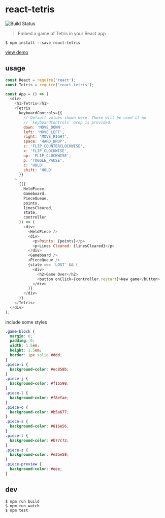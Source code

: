 # react-tetris

![Build Status](https://github.com/castocustomcreations/react-tetris/workflows/.github/workflows/test.yml/badge.svg)

> Embed a game of Tetris in your React app

```shell
$ npm install --save react-tetris
```

[view demo](https://castocustomcreations.github.io/react-tetris/)

## usage

```js
const React = require('react');
const Tetris = require('react-tetris');

const App = () => (
  <div>
    <h1>Tetris</h1>
    <Tetris
      keyboardControls={{
        // Default values shown here. These will be used if no
        // `keyboardControls` prop is provided.
        down: 'MOVE_DOWN',
        left: 'MOVE_LEFT',
        right: 'MOVE_RIGHT',
        space: 'HARD_DROP',
        z: 'FLIP_COUNTERCLOCKWISE',
        x: 'FLIP_CLOCKWISE',
        up: 'FLIP_CLOCKWISE',
        p: 'TOGGLE_PAUSE',
        c: 'HOLD',
        shift: 'HOLD'
      }}
    >
      {({
        HeldPiece,
        Gameboard,
        PieceQueue,
        points,
        linesCleared,
        state,
        controller
      }) => (
        <div>
          <HeldPiece />
          <div>
            <p>Points: {points}</p>
            <p>Lines Cleared: {linesCleared}</p>
          </div>
          <Gameboard />
          <PieceQueue />
          {state === 'LOST' && (
            <div>
              <h2>Game Over</h2>
              <button onClick={controller.restart}>New game</button>
            </div>
          )}
        </div>
      )}
    </Tetris>
  </div>
);
```

include some styles

```css
.game-block {
  margin: 0;
  padding: 0;
  width: 1.5em;
  height: 1.5em;
  border: 1px solid #ddd;
}
.piece-i {
  background-color: #ec858b;
}
.piece-j {
  background-color: #f1b598;
}
.piece-l {
  background-color: #f8efae;
}
.piece-o {
  background-color: #b5a677;
}
.piece-s {
  background-color: #816e56;
}
.piece-t {
  background-color: #b77c72;
}
.piece-z {
  background-color: #e3be58;
}
.piece-preview {
  background-color: #eee;
}
```

## dev

```shell
$ npm run build
$ npm run watch
$ npm test
```
